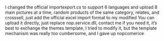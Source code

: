 I changed the official importexport.cs to support 6 languages and upload 8 main pictures at a time, random products of the same category, relates, and crosssell, just add the official excel import format to my modified You can upload it directly, just replace nop.service.dll, contact me if you need it, it’s best to exchange the themes template, I tried to modify it, but the template mechanism was really too cumbersome, and I gave up nopcomerice
